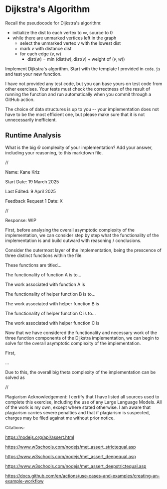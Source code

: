# Dijkstra's Algorithm

Recall the pseudocode for Dijkstra's algorithm:
- initialize the dist to each vertex to $\infty$, source to 0
- while there are unmarked vertices left in the graph
    - select the unmarked vertex $v$ with the lowest dist
    - mark $v$ with distance dist
    - for each edge $(v,w)$
        - dist($w$) = min $\left(\textrm{dist}(w), \textrm{dist}(v) + \textrm{weight of }(v, w)\right)$

Implement Dijkstra's algorithm. Start with the template I provided in `code.js`
and test your new function.

I have not provided any test code, but you can base yours on test code from
other exercises. Your tests must check the correctness of the result of running
the function and run automatically when you commit through a GitHub action.

The choice of data structures is up to you -- your implementation does not have
to be the most efficient one, but please make sure that it is not unnecessarily
inefficient.

## Runtime Analysis

What is the big $\Theta$ complexity of your implementation? Add your
answer, including your reasoning, to this markdown file.


//


Name: Kane Kriz

Start Date: 19 March 2025

Last Edited: 9 April 2025

Feedback Request 1 Date: X


//


Response: WIP

First, before analysing the overall asymptotic complexity of the implementation, we can consider step by step what the functionality of the implementation is and build outward with reasoning / conclusions.

Consider the outermost layer of the implementation, being the prescence of three distinct functions within the file.

These functions are titled...

The functionality of function A is to...

The work associated with function A is

The functionality of helper function B is to...

The work associated with helper function B is

The functionality of helper function C is to...

The work associated with helper function C is

Now that we have considered the functionality and necessary work of the three function components of the Dijkstra implementation, we can begin to solve for the overall asymptotic complexity of the implementation.

First,

...

Due to this, the overall big theta complexity of the implementation can be solved as


//


Plagiarism Acknowledgement: I certify that I have listed all sources used to complete this exercise, including the use of any Large Language Models. All of the work is my own, except where stated otherwise. I am aware that plagiarism carries severe penalties and that if plagiarism is suspected, charges may be filed against me without prior notice.


Citations: 

https://nodejs.org/api/assert.html

https://www.w3schools.com/nodejs/met_assert_strictequal.asp

https://www.w3schools.com/nodejs/met_assert_deepequal.asp

https://www.w3schools.com/nodejs/met_assert_deepstrictequal.asp

https://docs.github.com/en/actions/use-cases-and-examples/creating-an-example-workflow
